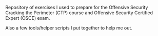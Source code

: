 Repository of exercises I used to prepare for the Offensive Security Cracking the Perimeter (CTP) course and Offensive Security Certified Expert (OSCE) exam.

Also a few tools/helper scripts I put together to help me out.
